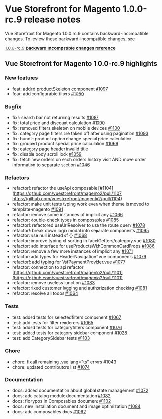 # Vue Storefront for Magento 1.0.0-rc.9 release notes

Vue Storefront for Magento 1.0.0.rc.9 contains backward-incompatible changes. To review these backward-incompatible changes, see

[1.0.0-rc.9 **Backward incompatible changes reference**](./rc.9-bic.md)

## Vue Storefront for Magento 1.0.0-rc.9 highlights

### New f**eatures**

- feat: added productSkeleton component [#1097](https://github.com/vuestorefront/magento2/pull/1097)
- feat: add configurable filters [#1060](https://github.com/vuestorefront/magento2/pull/1060)

### **Bugfix**

- fix!: search bar not returning results [#1087](https://github.com/vuestorefront/magento2/pull/1087)
- fix: total price and discount calculation [#1090](https://github.com/vuestorefront/magento2/pull/1090)
- fix: removed filters skeleton on mobile devices [#1100](https://github.com/vuestorefront/magento2/pull/1100)
- fix: category page filters are taken off after using pagination [#1093](https://github.com/vuestorefront/magento2/pull/1093)
- fix: bundle product option change special price calculation
- fix: grouped product special price calculation [#1069](https://github.com/vuestorefront/magento2/pull/1069)
- fix: category page header invalid title
- fix: disable body scroll lock [#1059](https://github.com/vuestorefront/magento2/pull/1059)
- fix: fetch new orders on each orders history visit AND move order information to separate section [#1046](https://github.com/vuestorefront/magento2/pull/1046)

### Refactors

- refactor!: refactor the useApi composable [#1104](https://github.com/vuestorefront/magento2/pull/1107 https://github.com/vuestorefront/magento2/pull/1104)
- refactor: make unit tests typing work even when theme is moved to template-magento [#1091](https://github.com/vuestorefront/magento2/pull/1091)
- refactor: remove some instances of implicit any [#1066](https://github.com/vuestorefront/magento2/pull/1066)
- refactor: double-check types in composables [#1085](https://github.com/vuestorefront/magento2/pull/1085)
- refactor!: refactored useUrlResolver to use the route query [#1078](https://github.com/vuestorefront/magento2/pull/1078)
- refactor!: break down login modal into separate components [#1095](https://github.com/vuestorefront/magento2/pull/1095)
- refactor: use null instead of {} [#1068](https://github.com/vuestorefront/magento2/pull/1068)
- refactor: improve typing of sorting in facetGetters/category.vue [#1080](https://github.com/vuestorefront/magento2/pull/1080)
- refactor: add interface for useProductsWithCommonCardProps [#1086](https://github.com/vuestorefront/magento2/pull/1086)
- refactor: remove a few more instances of implicit any [#1071](https://github.com/vuestorefront/magento2/pull/1071)
- refactor: add types for HeaderNavigation*.vue components [#1079](https://github.com/vuestorefront/magento2/pull/1079)
- refactor!: add typing for VsfPaymentProvider.vue [#1077](https://github.com/vuestorefront/magento2/pull/1077)
- refactor: connection to api refactor [https://github.com/vuestorefront/magento2/pull/1101](https://github.com/vuestorefront/magento2/pull/1101)
- refactor: remove useless function [#1083](https://github.com/vuestorefront/magento2/pull/1083)
- refactor: fixed customer logging and authorization checking [#1081](https://github.com/vuestorefront/magento2/pull/1081)
- refactor: resolve all todos [#1064](https://github.com/vuestorefront/magento2/pull/1064)

### Tests

- test: added tests for selectedfilters component [#1067](https://github.com/vuestorefront/magento2/pull/1067)
- test: add tests for filter renderers [#1065](https://github.com/vuestorefront/magento2/pull/1065)
- test: added tests for categoryfilters component [#1076](https://github.com/vuestorefront/magento2/pull/1076)
- test: added tests for category sidebar component [#1028](https://github.com/vuestorefront/magento2/pull/1028)
- test: add CategorySidebar tests [#1103](https://github.com/vuestorefront/magento2/pull/1103)

### Chore

- chore: fix all remaining .vue lang="ts" errors [#1043](https://github.com/vuestorefront/magento2/pull/1043)
- chore: updated contributors list [#1074](https://github.com/vuestorefront/magento2/pull/1074)

### Documentation

- docs: added documentation about global state management [#1072](https://github.com/vuestorefront/magento2/pull/1072)
- docs: add catalog module documentation [#1082](https://github.com/vuestorefront/magento2/pull/1082)
- docs: fix typos in Composables document [#1102](https://github.com/vuestorefront/magento2/pull/1102)
- docs: new Installation document and image optimization [#1084](https://github.com/vuestorefront/magento2/pull/1084)
- docs: add composables docs [#1062](https://github.com/vuestorefront/magento2/pull/1062)
